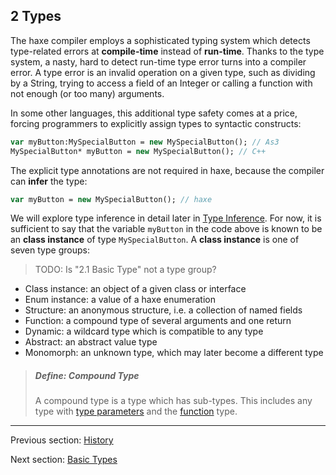 ## 2 Types

The haxe compiler employs a sophisticated typing system which detects type-related errors at **compile-time** instead of **run-time**.  Thanks to the type system, a nasty, hard to detect run-time type error turns into a compiler error.  A type error is an invalid operation on a given type, such as dividing by a String, trying to access a field of an Integer or calling a function with not enough (or too many) arguments.

In some other languages, this additional type safety comes at a price, forcing programmers to explicitly assign types to syntactic constructs:

```haxe
var myButton:MySpecialButton = new MySpecialButton(); // As3
MySpecialButton* myButton = new MySpecialButton(); // C++ 
```
The explicit type annotations are not required in haxe, because the compiler can **infer** the type:

```haxe
var myButton = new MySpecialButton(); // haxe
```
We will explore type inference in detail later in [Type Inference](3.6-Type_Inference.md). For now, it is sufficient to say that the variable `myButton` in the code above is known to be an **class instance** of type `MySpecialButton`. A **class instance** is one of seven type groups:

>TODO: Is "2.1 Basic Type" not a type group?



 * Class instance: an object of a given class or interface
 * Enum instance: a value of a haxe enumeration
 * Structure: an anonymous structure, i.e. a collection of named fields
 * Function: a compound type of several arguments and one return
 * Dynamic: a wildcard type which is compatible to any type
 * Abstract: an abstract value type
 * Monomorph: an unknown type, which may later become a different type



> ##### Define: Compound Type
>
> A compound type is a type which has sub-types. This includes any type with [type parameters](3.2-Type_Parameters.md) and the [function](2.6-Function.md) type.

---

Previous section: [History](1.4-History.md)

Next section: [Basic Types](2.1-Basic_Types.md)
